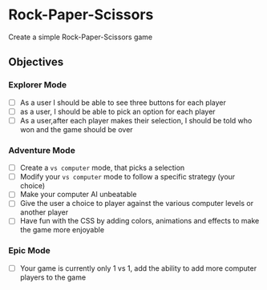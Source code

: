 # Rock-Paper-Scissors

Create a simple Rock-Paper-Scissors game

## Objectives

### Explorer Mode

- [ ] As a user I should be able to see three buttons for each player
- [ ] as a user, I should be able to pick an option for each player
- [ ] As a user,after each player makes their selection, I should be told who won and the game should be over

### Adventure Mode

- [ ] Create a `vs computer` mode, that picks a selection
- [ ] Modify your `vs computer` mode to follow a specific strategy (your choice)
- [ ] Make your computer AI unbeatable
- [ ] Give the user a choice to player against the various computer levels or another player
- [ ] Have fun with the CSS by adding colors, animations and effects to make the game more enjoyable

### Epic Mode

- [ ] Your game is currently only 1 vs 1, add the ability to add more computer players to the game
